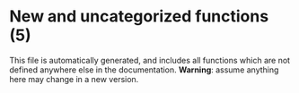 # New and uncategorized functions (5)

This file is automatically generated, and includes all functions which are not defined anywhere else in the
documentation. **Warning**: assume anything here may change in a new version.
